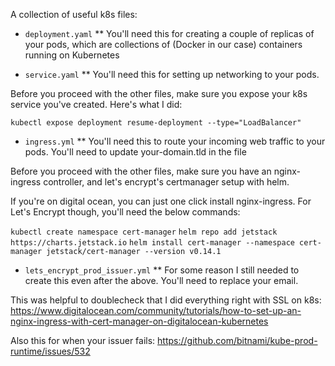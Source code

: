 A collection of useful k8s files:

* `deployment.yaml`
** You'll need this for creating a couple of replicas of your pods, which are
   collections of (Docker in our case) containers running on Kubernetes

* `service.yaml`
** You'll need this for setting up networking to your pods.

Before you proceed with the other files, make sure you expose your k8s service
you've created. Here's what I did:

`kubectl expose deployment resume-deployment --type="LoadBalancer"`

* `ingress.yml`
** You'll need this to route your incoming web traffic to your pods. You'll need
to update your-domain.tld in the file

Before you proceed with the other files, make sure you have an
nginx-ingress controller, and let's encrypt's certmanager setup with helm.

If you're on digital ocean, you can just one click install nginx-ingress. For 
Let's Encrypt though, you'll need the below commands:

`kubectl create namespace cert-manager`
`helm repo add jetstack https://charts.jetstack.io`
`helm install cert-manager --namespace cert-manager jetstack/cert-manager --version v0.14.1`

* `lets_encrypt_prod_issuer.yml`
** For some reason I still needed to create this even after the above. You'll need 
to replace your email.


This was helpful to doublecheck that I did everything right with SSL on k8s:
https://www.digitalocean.com/community/tutorials/how-to-set-up-an-nginx-ingress-with-cert-manager-on-digitalocean-kubernetes

Also this for when your issuer fails:
https://github.com/bitnami/kube-prod-runtime/issues/532
